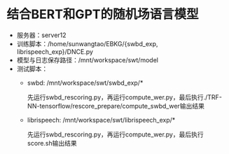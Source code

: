 # 结合BERT和GPT的随机场语言模型
+ 服务器：server12
+ 训练脚本：/home/sunwangtao/EBKG/{swbd_exp, librispeech_exp}/DNCE.py
+ 模型与日志保存路径：/mnt/workspace/swt/model
+ 测试脚本：
    - swbd: /mnt/workspace/swt/swbd_exp/*   
    
        先运行swbd_rescoring.py，再运行compute_wer.py，最后执行./TRF-NN-tensorflow/rescore_prepare/compute_swbd_wer输出结果

    - librispeech: /mnt/workspace/swt/librispeech_exp/*   
    
        先运行swbd_rescoring.py，再运行compute_wer.py，最后执行score.sh输出结果
